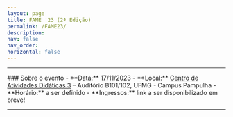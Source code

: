 ```yaml
---
layout: page
title: FAME '23 (2ª Edição)
permalink: /FAME23/
description:
nav: false
nav_order: 
horizontal: false
---
```


<!-- pages/fame23.md -->
<hr>
### Sobre o evento
- **Data:** 17/11/2023
- **Local:** <a href='https://maps.app.goo.gl/DvN4WFp6hKDvHia36'>Centro de Atividades Didáticas 3</a> – Auditório B101/102, UFMG - Campus Pampulha
- **Horário:** a ser definido
- **Ingressos:** link a ser disponibilizado em breve!
<hr>